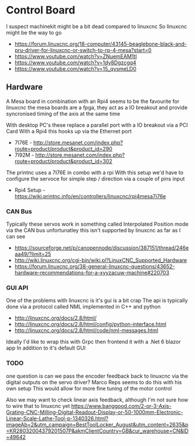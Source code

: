 # Control Board

I suspect machinekit might be a bit dead compared to linuxcnc
So linuxcnc might be the way to go

  * https://forum.linuxcnc.org/18-computer/43145-beaglebone-black-and-pru-driver-for-linuxcnc-or-switch-to-rp-4-mesa?start=0
  * https://www.youtube.com/watch?v=ZNuemEAM1tI
  * https://www.youtube.com/watch?v=1dy8Dgzcgq4
  * https://www.youtube.com/watch?v=15_qysmeLD0

## Hardware

A Mesa board in combination with an Rpi4 seems to be the favourite for linuxcnc
the mesa boards are a fpga, they act as a IO breakout and provide syncronised timing of the axis at the same time

With desktop PC's these replace a parallel port with a IO breakout via a PCI Card
With a Rpi4 this hooks up via the Ethernet port

  * 7I76E - http://store.mesanet.com/index.php?route=product/product&product_id=290
  * 7I92M - http://store.mesanet.com/index.php?route=product/product&product_id=302

The printnc uses a 7I76E in combo with a rpi
With this setup we'd have to configure the servoce for simple step / direction via a couple of pins input

  * Rpi4 Setup - https://wiki.printnc.info/en/controllers/linuxcnc/rpi4mesa7i76e




### CAN Bus

Typically these servos work in something called Interpolated Position mode via the CAN bus
unfortunatley this isn't supported by linuxcnc as far as I can see

  * https://sourceforge.net/p/canopennode/discussion/387151/thread/246eaa49/?limit=25
  * http://wiki.linuxcnc.org/cgi-bin/wiki.pl?LinuxCNC_Supported_Hardware
  * https://forum.linuxcnc.org/38-general-linuxcnc-questions/43652-hardware-recommendations-for-a-xyyzacuw-machine#220703


### GUI API

One of the problems with linuxcnc is it's gui is a bit crap
The api is typically done via a protocol called NML
implemented in C++ and python

  * http://linuxcnc.org/docs/2.8/html/
  * http://linuxcnc.org/docs/2.8/html/config/python-interface.html
  * http://linuxcnc.org/docs/2.8/html/code/nml-messages.html

Ideally I'd like to wrap this with Grpc then frontend it with a .Net 6 blazor app
In addition to it's default GUI


### TODO

one question is can we pass the encoder feedback back to linuxcnc via the digital outputs on the servo driver?
Marco Reps seems to do this with his own setup
This would allow for more fine tuning of the motor control

Also we may want to check linear axis feedback, although I'm not sure how to wire that to linuxcnc yet
https://www.banggood.com/2-or-3-Axis-Grating-CNC-Milling-Digital-Readout-Display-or-50-1000mm-Electronic-Linear-Scale-Lathe-Tool-p-1340326.html?imageAb=2&utm_campaign=BestToolLocker_August&utm_content=2635&p=KR28032004379201507P&akmClientCountry=GB&cur_warehouse=CN&ID=49642

